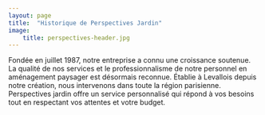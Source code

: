 ```yaml
---
layout: page
title:  "Historique de Perspectives Jardin"
image:
    title: perspectives-header.jpg
---
```

Fondée en juillet 1987, notre entreprise a connu une croissance soutenue. La qualité de nos services et le professionnalisme de notre personnel en aménagement paysager est désormais reconnue. Établie à Levallois depuis notre création, nous intervenons dans toute la région parisienne. Perspectives jardin offre un service personnalisé qui répond à vos besoins tout en respectant vos attentes et votre budget.
